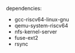 dependencies:

- gcc-riscv64-linux-gnu
- qemu-system-riscv64
- nfs-kernel-server
- fuse-ext2
- rsync
